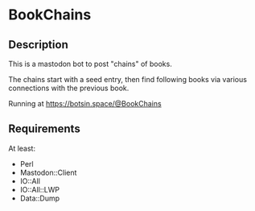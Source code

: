 # BookChains

## Description
This is a mastodon bot to post "chains" of books.

The chains start with a seed entry, then find following books via
various connections with the previous book.

Running at https://botsin.space/@BookChains

## Requirements

At least:

* Perl
* Mastodon::Client
* IO::All
* IO::All::LWP
* Data::Dump
